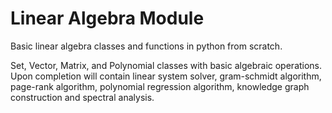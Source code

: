 # Linear Algebra Module
Basic linear algebra classes and functions in python from scratch.

Set, Vector, Matrix, and Polynomial classes with basic algebraic operations.
Upon completion will contain linear system solver, gram-schmidt algorithm, page-rank algorithm, polynomial regression algorithm, knowledge graph construction and spectral analysis.
